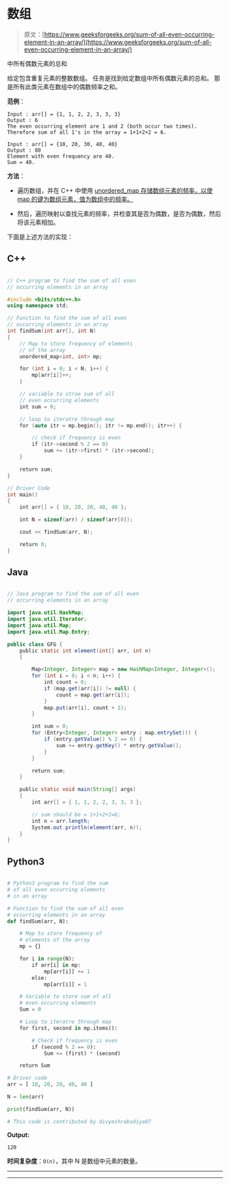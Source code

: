 # 数组

> 原文：[https://www.geeksforgeeks.org/sum-of-all-even-occurring-element-in-an-array/](https://www.geeksforgeeks.org/sum-of-all-even-occurring-element-in-an-array/)

中所有偶数元素的总和

给定包含重复元素的整数数组。 任务是找到给定数组中所有偶数元素的总和。 那是所有此类元素在数组中的偶数频率之和。

**范例**：

```
Input : arr[] = {1, 1, 2, 2, 3, 3, 3}
Output : 6
The even occurring element are 1 and 2 (both occur two times). 
Therefore sum of all 1's in the array = 1+1+2+2 = 6.

Input : arr[] = {10, 20, 30, 40, 40}
Output : 80
Element with even frequency are 40.
Sum = 40.

```

**方法**：

*   遍历数组，并在 C++ 中使用 [unordered_map 存储数组元素的频率，以使 map 的键为数组元素，值为数组中的频率。](https://www.geeksforgeeks.org/unordered_map-in-stl-and-its-applications/)

*   然后，遍历映射以查找元素的频率，并检查其是否为偶数，是否为偶数，然后将该元素相加。

下面是上述方法的实现：

## C++

```cpp

// C++ program to find the sum of all even
// occurring elements in an array

#include <bits/stdc++.h>
using namespace std;

// Function to find the sum of all even
// occurring elements in an array
int findSum(int arr[], int N)
{
    // Map to store frequency of elements
    // of the array
    unordered_map<int, int> mp;

    for (int i = 0; i < N; i++) {
        mp[arr[i]]++;
    }

    // variable to stroe sum of all
    // even occurring elements
    int sum = 0;

    // loop to iteratre through map
    for (auto itr = mp.begin(); itr != mp.end(); itr++) {

        // check if frequency is even
        if (itr->second % 2 == 0)
            sum += (itr->first) * (itr->second);
    }

    return sum;
}

// Driver Code
int main()
{
    int arr[] = { 10, 20, 20, 40, 40 };

    int N = sizeof(arr) / sizeof(arr[0]);

    cout << findSum(arr, N);

    return 0;
}

```

## Java

```java

// Java program to find the sum of all even
// occurring elements in an array

import java.util.HashMap;
import java.util.Iterator;
import java.util.Map;
import java.util.Map.Entry;

public class GFG {
    public static int element(int[] arr, int n)
    {

        Map<Integer, Integer> map = new HashMap<Integer, Integer>();
        for (int i = 0; i < n; i++) {
            int count = 0;
            if (map.get(arr[i]) != null) {
                count = map.get(arr[i]);
            }
            map.put(arr[i], count + 1);
        }

        int sum = 0;
        for (Entry<Integer, Integer> entry : map.entrySet()) {
            if (entry.getValue() % 2 == 0) {
                sum += entry.getKey() * entry.getValue();
            }
        }

        return sum;
    }

    public static void main(String[] args)
    {
        int arr[] = { 1, 1, 2, 2, 3, 3, 3 };

        // sum should be = 1+1+2+2=6;
        int n = arr.length;
        System.out.println(element(arr, n));
    }
}

```

## Python3

```py

# Python3 program to find the sum 
# of all even occurring elements
# in an array 

# Function to find the sum of all even 
# occurring elements in an array 
def findSum(arr, N): 

    # Map to store frequency of 
    # elements of the array 
    mp = {} 

    for i in range(N): 
        if arr[i] in mp:
            mp[arr[i]] += 1
        else:
            mp[arr[i]] = 1

    # Variable to store sum of all 
    # even occurring elements 
    Sum = 0

    # Loop to iteratre through map 
    for first, second in mp.items():

        # Check if frequency is even 
        if (second % 2 == 0):
            Sum += (first) * (second) 

    return Sum

# Driver code    
arr = [ 10, 20, 20, 40, 40 ]

N = len(arr)

print(findSum(arr, N))

# This code is contributed by divyeshrabadiya07

```

**Output:** 

```
120

```

**时间复杂度**：`O(n)`，其中 N 是数组中元素的数量。



* * *

* * *



